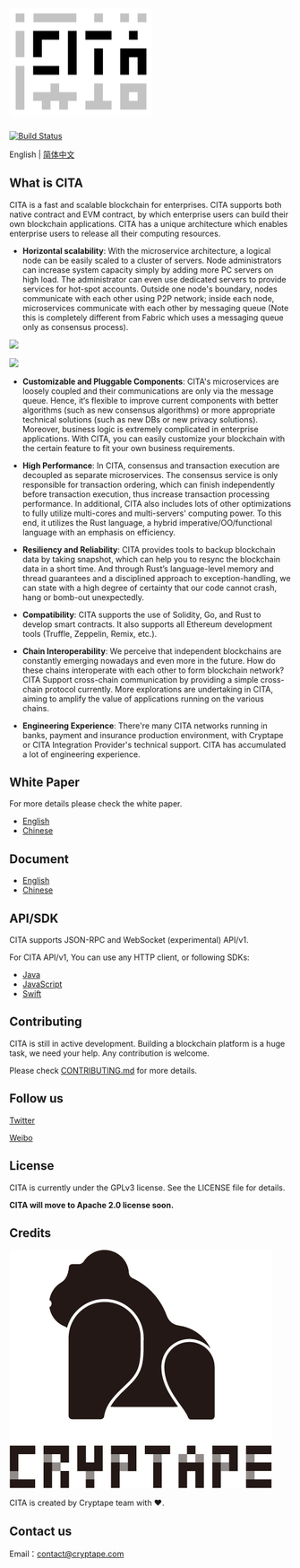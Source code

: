 # <img src="https://github.com/cryptape/assets/blob/master/CITA-logo.png?raw=true" width="256">

[![Build Status](https://travis-ci.org/cryptape/cita.svg?branch=develop)](https://travis-ci.org/cryptape/cita)

English | [简体中文](./README-CN.md)

## What is CITA

CITA is a fast and scalable blockchain for enterprises. CITA supports both native contract and EVM contract, by which enterprise users can build their own blockchain applications. CITA has a unique architecture which enables enterprise users to release all their computing resources.

- **Horizontal scalability**: With the microservice architecture, a logical node can be easily scaled to a cluster of servers. Node administrators can increase system capacity simply by adding more PC servers on high load. The administrator can even use dedicated servers to provide services for hot-spot accounts. Outside one node's boundary, nodes communicate with each other using P2P network; inside each node, microservices communicate with each other by messaging queue (Note this is completely different from Fabric which uses a messaging queue only as consensus process).

![](https://github.com/cryptape/cita-whitepaper/blob/master/en/cita-network.png?raw=true)

![](https://github.com/cryptape/cita-whitepaper/blob/master/en/cita-parallel.png?raw=true)

- **Customizable and Pluggable Components**: CITA's microservices are loosely coupled and their communications are only via the message queue. Hence, it‘s flexible to improve current components with better algorithms (such as new consensus algorithms) or more appropriate technical solutions (such as new DBs or new privacy solutions). Moreover, business logic is extremely complicated in enterprise applications. With CITA, you can easily customize your blockchain with the certain feature to fit your own business requirements.

- **High Performance**: In CITA, consensus and transaction execution are decoupled as separate microservices. The consensus service is only responsible for transaction ordering, which can finish independently before transaction execution, thus increase transaction processing performance. In additional, CITA also includes lots of other optimizations to fully utilize multi-cores and multi-servers' computing power. To this end, it utilizes the Rust language, a hybrid imperative/OO/functional language with an emphasis on efficiency.

- **Resiliency and Reliability**: CITA provides tools to backup blockchain data by taking snapshot, which can help you to resync the blockchain data in a short time. And through Rust’s language-level memory and thread guarantees and a disciplined approach to exception-handling, we can state with a high degree of certainty that our code cannot crash, hang or bomb-out unexpectedly.

- **Compatibility**: CITA supports the use of Solidity, Go, and Rust to develop smart contracts. It also supports all Ethereum development tools (Truffle, Zeppelin, Remix, etc.).

- **Chain Interoperability**: We perceive that independent blockchains are constantly emerging nowadays and even more in the future. How do these chains interoperate with each other to form blockchain network? CITA Support cross-chain communication by providing a simple cross-chain protocol currently. More explorations are undertaking in CITA, aiming to amplify the value of applications running on the various chains.

- **Engineering Experience**: There're many CITA networks running in banks, payment and insurance production environment, with Cryptape or CITA Integration Provider's technical support.  CITA has accumulated a lot of engineering experience.

## White Paper

For more details please check the white paper.

- [English](https://github.com/cryptape/cita-whitepaper/blob/master/en/technical-whitepaper.md)
- [Chinese](https://github.com/cryptape/cita-whitepaper/blob/master/zh/technical-whitepaper.md)

## Document

- [English](https://cryptape.github.io/cita/#/en-US/latest/index)
- [Chinese](https://cryptape.github.io/cita/)

## API/SDK

CITA supports JSON-RPC and WebSocket (experimental) API/v1.

For CITA API/v1, You can use any HTTP client, or following SDKs:

* [Java](https://github.com/cryptape/nervosj)
* [JavaScript](https://github.com/cryptape/nervos.js)
* [Swift](https://github.com/cryptape/appchain-swift)

## Contributing

CITA is still in active development. Building a blockchain platform is a huge task, we need your help. Any contribution is welcome.

Please check [CONTRIBUTING.md](CONTRIBUTING.md) for more details.

## Follow us

[Twitter](https://twitter.com/Cryptape)

[Weibo](http://weibo.com/u/6307204864)

## License

CITA is currently under the GPLv3 license. See the LICENSE file for details.

**CITA will move to Apache 2.0 license soon.**

## Credits

<img src="https://github.com/cryptape/assets/blob/master/cryptape-logo-square.png?raw=true">

CITA is created by Cryptape team with :heart:.

## Contact us

Email：<contact@cryptape.com>
